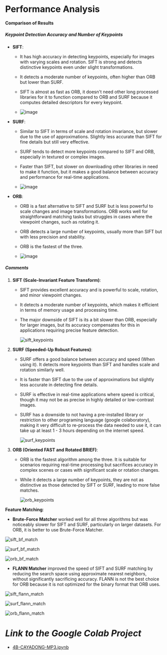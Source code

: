 # **Performance Analysis**

**Comparison of Results**

##### **Keypoint Detection Accuracy and Number of Keypoints**

- **SIFT**:
  - It has high accuracy in detecting keypoints, especially for images with varying scales and rotation. SIFT is strong and detects distinctive keypoints even under slight transformations.
  - It detects a moderate number of keypoints, often higher than ORB but lower than SURF.
  - SIFT is almost as fast as ORB, it doesn't need other long processed libraries for it to function compared to ORB and SURF because it computes detailed descriptors for every keypoint.
 
  - ![image](https://github.com/user-attachments/assets/5d1a8e06-46b4-4cfc-9cfe-2ec13300229c)

- **SURF**:
  - Similar to SIFT in terms of scale and rotation invariance, but slower due to the use of approximations. Slightly less accurate than SIFT for fine details but still very effective.
  - SURF tends to detect more keypoints compared to SIFT and ORB, especially in textured or complex images.
  - Faster than SIFT, but slower on downloading other libraries in need to make it function, but it makes a good balance between accuracy and performance for real-time applications.
 
  - ![image](https://github.com/user-attachments/assets/4ca7ea1e-a0f9-4800-8ae0-9832c6a0e02c)

- **ORB**:
  - ORB is a fast alternative to SIFT and SURF but is less powerful to scale changes and image transformations. ORB works well for straightforward matching tasks but struggles in cases where the viewpoint changes, such as rotating it.
  - ORB detects a large number of keypoints, usually more than SIFT but with less precision and stability.
  - ORB is the fastest of the three.
 
  - ![image](https://github.com/user-attachments/assets/b330fd6a-4e06-471a-95c7-e95ba982acab)

##### **Comments**

1. **SIFT (Scale-Invariant Feature Transform)**:
   - SIFT provides excellent accuracy and is powerful to scale, rotation, and minor viewpoint changes.
   - It detects a moderate number of keypoints, which makes it efficient in terms of memory usage and processing time.
   - The major downside of SIFT is its a bit slower than ORB, especially for larger images, but its accuracy compensates for this in applications requiring precise feature detection.
  
     ![sift_keypoints](https://github.com/user-attachments/assets/b5d91b67-0bc8-4c31-b8e0-6e02ab5bd71f)

2. **SURF (Speeded-Up Robust Features)**:
   - SURF offers a good balance between accuracy and speed (When using it). It detects more keypoints than SIFT and handles scale and rotation similarly well.
   - It is faster than SIFT due to the use of approximations but slightly less accurate in detecting fine details.
   - SURF is effective in real-time applications where speed is critical, though it may not be as precise in highly detailed or low-contrast images.
   - SURF has a downside to not having a pre-installed library or restriction to other programing language (google colaboratory), making it very difficult to re-process the data needed to use it, it can take up at least 1 - 3 hours depending on the internet speed.
  
     ![surf_keypoints](https://github.com/user-attachments/assets/8f940424-b079-485c-bc28-99cb6c1f234b)

3. **ORB (Oriented FAST and Rotated BRIEF)**:
   - ORB is the fastest algorithm among the three. It is suitable for scenarios requiring real-time processing but sacrifices accuracy in complex scenes or cases with significant scale or rotation changes.
   - While it detects a large number of keypoints, they are not as distinctive as those detected by SIFT or SURF, leading to more false matches.
  
     ![orb_keypoints](https://github.com/user-attachments/assets/955989ff-67a0-49ec-948e-7fadaf506e0f)

**Feature Matching**:
   - **Brute-Force Matcher** worked well for all three algorithms but was noticeably slower for SIFT and SURF, particularly on larger datasets. For ORB, it is better to use Brute-Force Matcher.

![sift_bf_match](https://github.com/user-attachments/assets/2154d2db-b551-421a-8883-ad2e34a1ead9)

![surf_bf_match](https://github.com/user-attachments/assets/ec347cb5-bb4d-4012-b095-09e6c33dca33)

![orb_bf_match](https://github.com/user-attachments/assets/4dc931b1-3df0-429e-81bb-fd124daaa704)
     
   - **FLANN Matcher** improved the speed of SIFT and SURF matching by reducing the search space using approximate nearest neighbors, without significantly sacrificing accuracy. FLANN is not the best choice for ORB because it is not optimized for the binary format that ORB uses.

![sift_flann_match](https://github.com/user-attachments/assets/d92e87be-8aa4-4872-875c-d717dc868980)

![surf_flann_match](https://github.com/user-attachments/assets/52756dc4-e58a-4483-ac6b-9028fa0b9e5b)

![orb_flann_match](https://github.com/user-attachments/assets/70c4bf78-c6d4-4424-b0fe-7edbde43dd4d)

# ***Link to the Google Colab Project***

* [4B-CAYADONG-MP3.ipynb](https://colab.research.google.com/drive/1KMEcwa-Z6tAn3d1A0oCe7l8_v6BkeWvW?usp=sharing)
